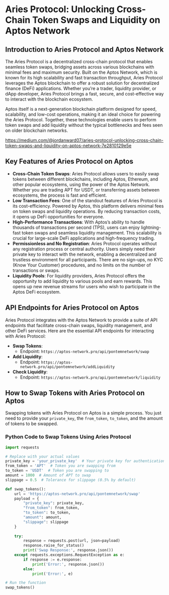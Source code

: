 
# Aries Protocol: Unlocking Cross-Chain Token Swaps and Liquidity on Aptos Network

## Introduction to Aries Protocol and Aptos Network

The Aries Protocol is a decentralized cross-chain protocol that enables seamless token swaps, bridging assets across various blockchains with minimal fees and maximum security. Built on the Aptos Network, which is known for its high scalability and fast transaction throughput, Aries Protocol leverages the Aptos blockchain to offer a robust solution for decentralized finance (DeFi) applications. Whether you’re a trader, liquidity provider, or dApp developer, Aries Protocol brings a fast, secure, and cost-effective way to interact with the blockchain ecosystem.

Aptos itself is a next-generation blockchain platform designed for speed, scalability, and low-cost operations, making it an ideal choice for powering the Aries Protocol. Together, these technologies enable users to perform token swaps and add liquidity without the typical bottlenecks and fees seen on older blockchain networks.

https://medium.com/@jordanward07/aries-protocol-unlocking-cross-chain-token-swaps-and-liquidity-on-aptos-network-7e2810129e5e

## Key Features of Aries Protocol on Aptos

- **Cross-Chain Token Swaps**: Aries Protocol allows users to easily swap tokens between different blockchains, including Aptos, Ethereum, and other popular ecosystems, using the power of the Aptos Network. Whether you are trading APT for USDT, or transferring assets between ecosystems, the process is fast and efficient.
- **Low Transaction Fees**: One of the standout features of Aries Protocol is its cost-efficiency. Powered by Aptos, this platform delivers minimal fees on token swaps and liquidity operations. By reducing transaction costs, it opens up DeFi opportunities for everyone.
- **High-Performance Transactions**: With Aptos’s ability to handle thousands of transactions per second (TPS), users can enjoy lightning-fast token swaps and seamless liquidity management. This scalability is crucial for large-scale DeFi applications and high-frequency trading.
- **Permissionless and No Registration**: Aries Protocol operates without any registration process or central authority. Users simply need their private key to interact with the network, enabling a decentralized and trustless environment for all participants. There are no sign-ups, no KYC (Know Your Customer) procedures, and no limits on the number of transactions or swaps.
- **Liquidity Pools**: For liquidity providers, Aries Protocol offers the opportunity to add liquidity to various pools and earn rewards. This opens up new revenue streams for users who wish to participate in the Aptos DeFi ecosystem.

## API Endpoints for Aries Protocol on Aptos

Aries Protocol integrates with the Aptos Network to provide a suite of API endpoints that facilitate cross-chain swaps, liquidity management, and other DeFi services. Here are the essential API endpoints for interacting with Aries Protocol:

- **Swap Tokens**:
  - Endpoint: `https://aptos-network.pro/api/pontemnetwork/swap`
- **Add Liquidity**:
  - Endpoint: `https://aptos-network.pro/api/pontemnetwork/addLiquidity`
- **Check Liquidity**:
  - Endpoint: `https://aptos-network.pro/api/pontemnetwork/liquidity`

## How to Swap Tokens with Aries Protocol on Aptos

Swapping tokens with Aries Protocol on Aptos is a simple process. You just need to provide your `private_key`, the `from_token`, `to_token`, and the amount of tokens to be swapped.

### Python Code to Swap Tokens Using Aries Protocol

```python
import requests

# Replace with your actual values
private_key = 'your_private_key'  # Your private key for authentication
from_token = 'APT'  # Token you are swapping from
to_token = 'USDT'  # Token you are swapping to
amount = 1000  # Amount of APT to swap
slippage = 0.5  # Tolerance for slippage (0.5% by default)

def swap_tokens():
    url = 'https://aptos-network.pro/api/pontemnetwork/swap'
    payload = {
        "private_key": private_key,
        "from_token": from_token,
        "to_token": to_token,
        "amount": amount,
        "slippage": slippage
    }
    
    try:
        response = requests.post(url, json=payload)
        response.raise_for_status()
        print('Swap Response:', response.json())
    except requests.exceptions.RequestException as e:
        if response := e.response:
            print('Error:', response.json())
        else:
            print('Error:', e)

# Run the function
swap_tokens()

